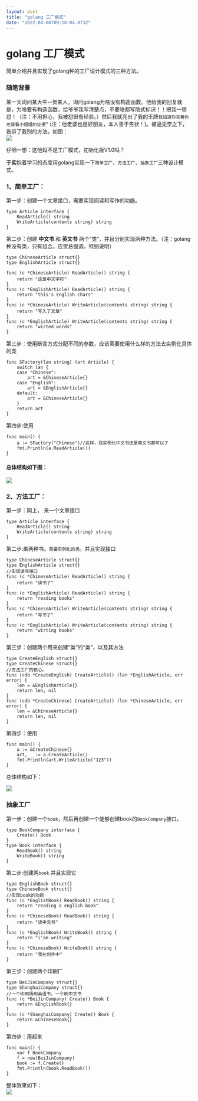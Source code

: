 ```yaml
---
layout: post
title: "golang 工厂模式"
date: "2022-04-08T09:18:04.873Z"
---
```

golang 工厂模式
===========

简单介绍并且实现了golang种的工厂设计模式的三种方法。

### 随笔背景

某一天询问某大牛--贺某人。询问golang为啥没有构造函数。他给我的回复就是，为啥要有构造函数，给爷爷我写清楚点，不要啥都写隐式标识！！把我一顿怼！（注：不用担心，我被怼很有经验。）然后我就亮出了我的王牌`我知道你背着你老婆看小姐姐的证据”` (注：他老婆也是好朋友，本人善于告状！)。被逼无奈之下，告诉了我别的方法。如图：  
![](https://img2022.cnblogs.com/blog/2117060/202204/2117060-20220408152612092-886874664.png)

仔细一想：这他妈不是工厂模式，初始化版V1.0吗？

**于实**抱着学习的态度用golang实现一下`简单工厂`、`方法工厂`、`抽象工厂`三种设计模式。

### 1、简单工厂：

第一步：创建一个文章接口，需要实现阅读和写作的功能。

    type Article interface {
    	ReadArticle() string
    	WriteArticle(contents string) string
    }
    

第二步：创建 **中文书** 和 **英文书** 两个“类”，并且分别实现两种方法。（注：golang种没有类，只有组合。应贺总强调，特别说明）

    type ChineseArticle struct{}
    type EnglishArticle struct{}
    
    func (c *ChineseArticle) ReadArticle() string {
    	return "这是中文字符"
    }
    func (c *EnglishArticle) ReadArticle() string {
    	return "this's English chars"
    }
    func (c *ChineseArticle) WriteArticle(contents string) string {
    	return "写入了文章"
    }
    func (c *EnglishArticle) WriteArticle(contents string) string {
    	return "wirted words"
    }
    

第三步：使用断言方式分配不同的参数，应该需要使用什么样的方法去实例化具体的类

    func SFactory(lan string) (art Article) {
    	switch lan {
    	case "Chinese":
    		art = &ChineseArticle{}
    	case "English":
    		art = &EnglishArticle{}
    	default:
    		art = &ChineseArticle{}
    	}
    	return art
    }
    

第四步:使用

    func main() {
    	a := SFactory("Chinese")//这样，我实例化中文书还是英文书都可以了
    	fmt.Println(a.ReadArticle())
    }
    

#### 总体结构如下图：

![](https://img2022.cnblogs.com/blog/2117060/202204/2117060-20220408154031948-434344355.png)

### 2、方法工厂：

第一步：同上， 来一个文章接口

    type Article interface {
    	ReadArticle() string
    	WriteArticle(contents string) string
    }
    

第二步:来两种书。`需要实例化的类`。并且实现接口

    type ChineseArticle struct{}
    type EnglishArticle struct{}
    //实现读写接口
    func (c *ChineseArticle) ReadArticle() string {
    	return "读书了"
    }
    func (c *EnglishArticle) ReadArticle() string {
    	return "reading books"
    }
    func (c *ChineseArticle) WriteArticle(contents string) string {
    	return "写书了"
    }
    func (c *EnglishArticle) WriteArticle(contents string) string {
    	return "wirting books"
    }
    

第三步：创建两个用来创建“类”的“类”，以及其方法

    type CreateEnglish struct{}
    type CreateChinese struct{}
    //方法工厂的核心。
    func (cdb *CreateEnglish) CreateArticle() (len *EnglishArticle, err error) {
    	len = &EnglishArticle{}
    	return len, nil
    }
    func (cdb *CreateChinese) CreateArticle() (len *ChineseArticle, err error) {
    	len = &ChineseArticle{}
    	return len, nil
    }
    

第四步：使用

    func main() {
    	a := &CreateChinese{}
    	art, _ := a.CreateArticle()
    	fmt.Println(art.WriteArticle("123"))
    }
    

总体结构如下：

![](https://img2022.cnblogs.com/blog/2117060/202204/2117060-20220408155232410-1632013499.png)

### 抽象工厂

第一步：创建一个`book`，然后再创建一个能够创建book的`BookCompany`接口。

    type BookCompany interface {
    	Create() Book
    }
    type Book interface {
    	ReadBook() string
    	WriteBook() string
    }
    

第二步:创建两`book` 并且实现它

    type EnglishBook struct{}
    type ChineseBook struct{}
    //实现book的功能
    func (c *EnglishBook) ReadBook() string {
    	return "reading a english book"
    }
    func (c *ChineseBook) ReadBook() string {
    	return "读中文书"
    }
    func (c *EnglishBook) WriteBook() string {
    	return "i'am writing"
    }
    func (c *ChineseBook) WriteBook() string {
    	return "我在创作中"
    }
    

第三步：创建两个印刷厂

    type BeiJinCompany struct{}
    type ShanghaiCompany struct{}
    //一个印刷场刷英语书，一个刷中文书
    func (c *BeiJinCompany) Create() Book {
    	return &EnglishBook{}
    }
    func (c *ShanghaiCompany) Create() Book {
    	return &ChineseBook{}
    }
    

第四步：用起来

    func main() {
    	var f BookCompany
    	f = new(BeiJinCompany)
    	book := f.Create()
    	fmt.Println(book.ReadBook())
    }
    

整体效果如下：  
![](https://img2022.cnblogs.com/blog/2117060/202204/2117060-20220408160113635-1576667026.png)